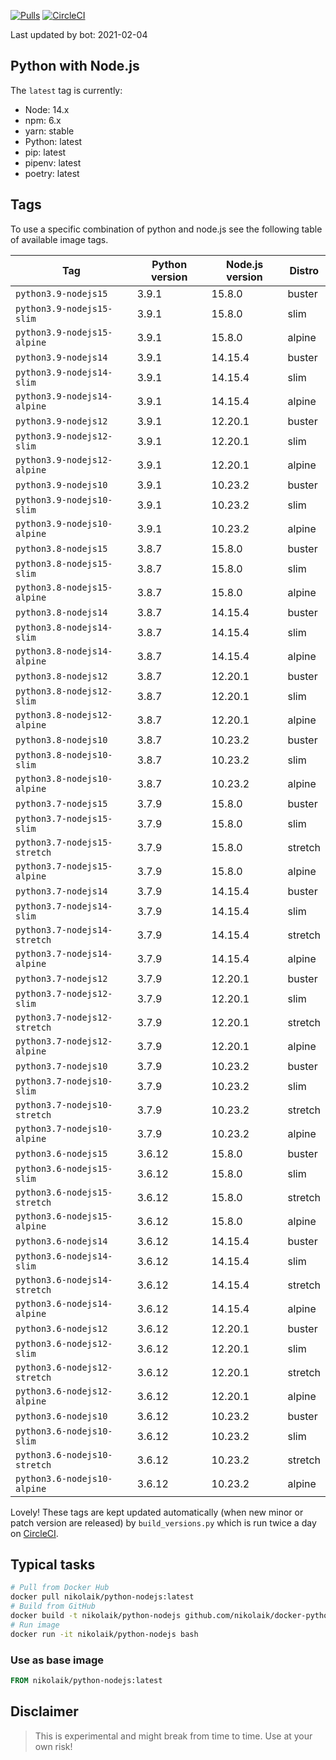[![Pulls](https://img.shields.io/docker/pulls/nikolaik/python-nodejs.svg?style=flat-square)](https://hub.docker.com/r/nikolaik/python-nodejs/)
[![CircleCI](https://img.shields.io/circleci/project/github/nikolaik/docker-python-nodejs.svg?style=flat-square)](https://circleci.com/gh/nikolaik/docker-python-nodejs)

Last updated by bot: 2021-02-04

## Python with Node.js
The `latest` tag is currently:

- Node: 14.x
- npm: 6.x
- yarn: stable
- Python: latest
- pip: latest
- pipenv: latest
- poetry: latest

## Tags
To use a specific combination of python and node.js see the following table of available image tags.

Tag | Python version | Node.js version | Distro
--- | --- | --- | ---
`python3.9-nodejs15` | 3.9.1 | 15.8.0 | buster
`python3.9-nodejs15-slim` | 3.9.1 | 15.8.0 | slim
`python3.9-nodejs15-alpine` | 3.9.1 | 15.8.0 | alpine
`python3.9-nodejs14` | 3.9.1 | 14.15.4 | buster
`python3.9-nodejs14-slim` | 3.9.1 | 14.15.4 | slim
`python3.9-nodejs14-alpine` | 3.9.1 | 14.15.4 | alpine
`python3.9-nodejs12` | 3.9.1 | 12.20.1 | buster
`python3.9-nodejs12-slim` | 3.9.1 | 12.20.1 | slim
`python3.9-nodejs12-alpine` | 3.9.1 | 12.20.1 | alpine
`python3.9-nodejs10` | 3.9.1 | 10.23.2 | buster
`python3.9-nodejs10-slim` | 3.9.1 | 10.23.2 | slim
`python3.9-nodejs10-alpine` | 3.9.1 | 10.23.2 | alpine
`python3.8-nodejs15` | 3.8.7 | 15.8.0 | buster
`python3.8-nodejs15-slim` | 3.8.7 | 15.8.0 | slim
`python3.8-nodejs15-alpine` | 3.8.7 | 15.8.0 | alpine
`python3.8-nodejs14` | 3.8.7 | 14.15.4 | buster
`python3.8-nodejs14-slim` | 3.8.7 | 14.15.4 | slim
`python3.8-nodejs14-alpine` | 3.8.7 | 14.15.4 | alpine
`python3.8-nodejs12` | 3.8.7 | 12.20.1 | buster
`python3.8-nodejs12-slim` | 3.8.7 | 12.20.1 | slim
`python3.8-nodejs12-alpine` | 3.8.7 | 12.20.1 | alpine
`python3.8-nodejs10` | 3.8.7 | 10.23.2 | buster
`python3.8-nodejs10-slim` | 3.8.7 | 10.23.2 | slim
`python3.8-nodejs10-alpine` | 3.8.7 | 10.23.2 | alpine
`python3.7-nodejs15` | 3.7.9 | 15.8.0 | buster
`python3.7-nodejs15-slim` | 3.7.9 | 15.8.0 | slim
`python3.7-nodejs15-stretch` | 3.7.9 | 15.8.0 | stretch
`python3.7-nodejs15-alpine` | 3.7.9 | 15.8.0 | alpine
`python3.7-nodejs14` | 3.7.9 | 14.15.4 | buster
`python3.7-nodejs14-slim` | 3.7.9 | 14.15.4 | slim
`python3.7-nodejs14-stretch` | 3.7.9 | 14.15.4 | stretch
`python3.7-nodejs14-alpine` | 3.7.9 | 14.15.4 | alpine
`python3.7-nodejs12` | 3.7.9 | 12.20.1 | buster
`python3.7-nodejs12-slim` | 3.7.9 | 12.20.1 | slim
`python3.7-nodejs12-stretch` | 3.7.9 | 12.20.1 | stretch
`python3.7-nodejs12-alpine` | 3.7.9 | 12.20.1 | alpine
`python3.7-nodejs10` | 3.7.9 | 10.23.2 | buster
`python3.7-nodejs10-slim` | 3.7.9 | 10.23.2 | slim
`python3.7-nodejs10-stretch` | 3.7.9 | 10.23.2 | stretch
`python3.7-nodejs10-alpine` | 3.7.9 | 10.23.2 | alpine
`python3.6-nodejs15` | 3.6.12 | 15.8.0 | buster
`python3.6-nodejs15-slim` | 3.6.12 | 15.8.0 | slim
`python3.6-nodejs15-stretch` | 3.6.12 | 15.8.0 | stretch
`python3.6-nodejs15-alpine` | 3.6.12 | 15.8.0 | alpine
`python3.6-nodejs14` | 3.6.12 | 14.15.4 | buster
`python3.6-nodejs14-slim` | 3.6.12 | 14.15.4 | slim
`python3.6-nodejs14-stretch` | 3.6.12 | 14.15.4 | stretch
`python3.6-nodejs14-alpine` | 3.6.12 | 14.15.4 | alpine
`python3.6-nodejs12` | 3.6.12 | 12.20.1 | buster
`python3.6-nodejs12-slim` | 3.6.12 | 12.20.1 | slim
`python3.6-nodejs12-stretch` | 3.6.12 | 12.20.1 | stretch
`python3.6-nodejs12-alpine` | 3.6.12 | 12.20.1 | alpine
`python3.6-nodejs10` | 3.6.12 | 10.23.2 | buster
`python3.6-nodejs10-slim` | 3.6.12 | 10.23.2 | slim
`python3.6-nodejs10-stretch` | 3.6.12 | 10.23.2 | stretch
`python3.6-nodejs10-alpine` | 3.6.12 | 10.23.2 | alpine

Lovely! These tags are kept updated automatically (when new minor or patch version are released) by `build_versions.py` which is run twice a day on [CircleCI](https://circleci.com/gh/nikolaik/docker-python-nodejs).

## Typical tasks
```bash
# Pull from Docker Hub
docker pull nikolaik/python-nodejs:latest
# Build from GitHub
docker build -t nikolaik/python-nodejs github.com/nikolaik/docker-python-nodejs
# Run image
docker run -it nikolaik/python-nodejs bash
```

### Use as base image
```Dockerfile
FROM nikolaik/python-nodejs:latest
```

## Disclaimer
> This is experimental and might break from time to time. Use at your own risk!
